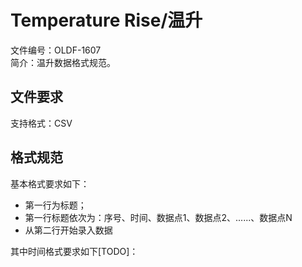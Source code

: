 # Temperature Rise/温升  
文件编号：OLDF-1607  
简介：温升数据格式规范。   

## 文件要求  
支持格式：CSV  

## 格式规范  
基本格式要求如下：  
* 第一行为标题；  
* 第一行标题依次为：序号、时间、数据点1、数据点2、......、数据点N  
* 从第二行开始录入数据

其中时间格式要求如下[TODO]：  
